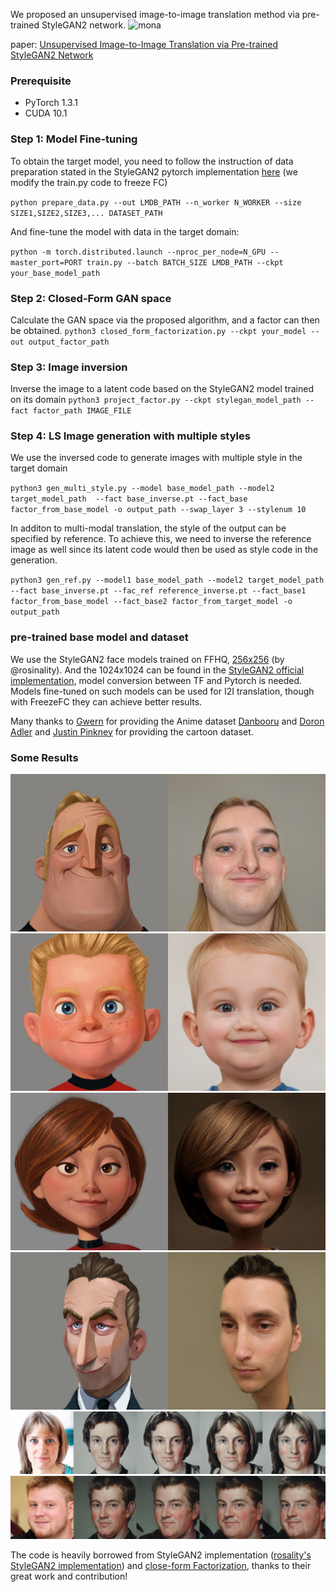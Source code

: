 We proposed an unsupervised image-to-image translation method via pre-trained StyleGAN2 network. 
![mona](results/mona_multi.jpg)

paper: [Unsupervised Image-to-Image Translation via Pre-trained StyleGAN2 Network](https://arxiv.org/abs/2010.05713)

### Prerequisite
* PyTorch 1.3.1
* CUDA 10.1

### Step 1: Model Fine-tuning
To obtain the target model, you need to follow the instruction of data preparation stated in the StyleGAN2 pytorch implementation [here](ub.com/rosinality/stylegan2-pytorch) (we modify the train.py code to freeze FC)

``python prepare_data.py --out LMDB_PATH --n_worker N_WORKER --size SIZE1,SIZE2,SIZE3,... DATASET_PATH``

And fine-tune the model with data in the target domain:

``python -m torch.distributed.launch --nproc_per_node=N_GPU --master_port=PORT train.py --batch BATCH_SIZE LMDB_PATH --ckpt your_base_model_path`` 

### Step 2: Closed-Form GAN space
Calculate the GAN space via the proposed algorithm, and a factor can then be obtained.
``python3 closed_form_factorization.py --ckpt your_model --out output_factor_path``

### Step 3: Image inversion
Inverse the image to a latent code based on the StyleGAN2 model trained on its domain
``python3 project_factor.py --ckpt stylegan_model_path --fact factor_path IMAGE_FILE``

### Step 4: LS Image generation with multiple styles
We use the inversed code to generate images with multiple style in the target domain

``python3 gen_multi_style.py --model base_model_path --model2 target_model_path  --fact base_inverse.pt --fact_base factor_from_base_model -o output_path --swap_layer 3 --stylenum 10``

In additon to multi-modal translation, the style of the output can be specified by reference. To achieve this, we need to inverse the reference image as well since its latent code would then be used as style code in the generation. 

``python3 gen_ref.py --model1 base_model_path --model2 target_model_path --fact base_inverse.pt --fac_ref reference_inverse.pt --fact_base1 factor_from_base_model --fact_base2 factor_from_target_model -o output_path``

### pre-trained base model and dataset
We use the StyleGAN2 face models trained on FFHQ, [256x256](https://drive.google.com/open?id=1PQutd-JboOCOZqmd95XWxWrO8gGEvRcO) (by @rosinality). And the 1024x1024 can be found in the [StyleGAN2 official implementation](https://github.com/NVlabs/stylegan2), model conversion between TF and Pytorch is needed. Models fine-tuned on such models can be used for I2I translation, though with FreezeFC they can achieve better results. 

Many thanks to [Gwern](https://www.gwern.net/) for providing the Anime dataset [Danbooru](https://www.gwern.net/Danbooru2018) and [Doron Adler](https://linktr.ee/Norod78) and [Justin Pinkney](https://www.justinpinkney.com/) for providing the cartoon dataset. 

### Some Results
![cartoon2face1](results/cartoon_1.png)
![cartoon2face2](results/cartoon_2.png)
![cartoon2face3](results/cartoon_3.png)
![cartoon2face4](results/cartoon_4.png)
![face2portrait1](results/portrait1.png)
![face2portrait2](results/portrait2.png)

The code is heavily borrowed from StyleGAN2 implementation ([rosality's StyleGAN2 implementation](https://github.com/rosinality/stylegan2-pytorch)) and [close-form Factorization](https://arxiv.org/abs/2007.06600), thanks to their great work and contribution!


